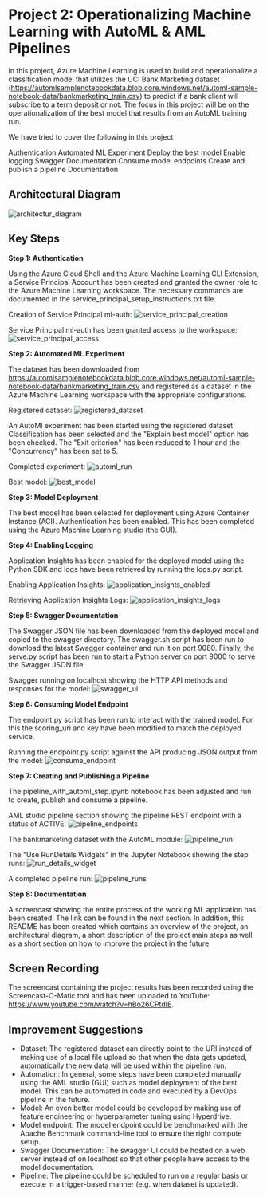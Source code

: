 # Project 2: Operationalizing Machine Learning with AutoML & AML Pipelines

In this project, Azure Machine Learning is used to build and operationalize a classification model that 
utilizes the UCI Bank Marketing dataset (https://automlsamplenotebookdata.blob.core.windows.net/automl-sample-notebook-data/bankmarketing_train.csv) to predict if a bank client will subscribe to a term deposit or not. The focus in this project will be on the operationalization of the best model that
results from an AutoML training run. 

We have tried to cover the following in this project

Authentication
Automated ML Experiment
Deploy the best model
Enable logging
Swagger Documentation
Consume model endpoints
Create and publish a pipeline
Documentation

## Architectural Diagram
![architectur_diagram](https://github.com/gaya3arul/operationalize-azure-ml-proj-2/blob/main/Exercise_starter_files/architectur-diagram.png) 

## Key Steps
**Step 1: Authentication**

Using the Azure Cloud Shell and the Azure Machine Learning CLI Extension, a Service Principal Account has been created and granted the owner role to the Azure Machine Learning workspace. The necessary commands are documented in the service_principal_setup_instructions.txt file.

Creation of Service Principal ml-auth:
![service_principal_creation](https://github.com/sebastianbirk/udacity-aml-engineer-nanodegree/blob/master/02_ml_operations/project_2_operationalizing_ml/screenshots/service_principal_creation.png)

Service Principal ml-auth has been granted access to the workspace:
![service_principal_access](https://github.com/sebastianbirk/udacity-aml-engineer-nanodegree/blob/master/02_ml_operations/project_2_operationalizing_ml/screenshots/service_principal_access.png)


**Step 2: Automated ML Experiment**

The dataset has been downloaded from https://automlsamplenotebookdata.blob.core.windows.net/automl-sample-notebook-data/bankmarketing_train.csv and registered as a dataset in the Azure Machine Learning workspace with the appropriate configurations. 

Registered dataset:
![registered_dataset](https://github.com/sebastianbirk/udacity-aml-engineer-nanodegree/blob/master/02_ml_operations/project_2_operationalizing_ml/screenshots/registered_dataset.png)

An AutoMl experiment has been started using the registered dataset. Classification has been selected and the "Explain best model" option has been checked. The "Exit criterion" has been reduced to 1 hour and the "Concurrency" has been set to 5.

Completed experiment:
![automl_run](https://github.com/sebastianbirk/udacity-aml-engineer-nanodegree/blob/master/02_ml_operations/project_2_operationalizing_ml/screenshots/automl_run.png)

Best model:
![best_model](https://github.com/sebastianbirk/udacity-aml-engineer-nanodegree/blob/master/02_ml_operations/project_2_operationalizing_ml/screenshots/best_model.png)


**Step 3: Model Deployment**

The best model has been selected for deployment using Azure Container Instance (ACI). Authentication has been enabled. This has been completed using the Azure Machine Learning studio (the GUI).


**Step 4: Enabling Logging**

Application Insights has been enabled for the deployed model using the Python SDK and logs have been retrieved by running the logs.py script.

Enabling Application Insights:
![application_insights_enabled](https://github.com/sebastianbirk/udacity-aml-engineer-nanodegree/blob/master/02_ml_operations/project_2_operationalizing_ml/screenshots/application_insights_enabled.png)

Retrieving Application Insights Logs:
![application_insights_logs](https://github.com/sebastianbirk/udacity-aml-engineer-nanodegree/blob/master/02_ml_operations/project_2_operationalizing_ml/screenshots/application_insights_logs.png)


**Step 5: Swagger Documentation**

The Swagger JSON file has been downloaded from the deployed model and copied to the swagger directory. The swagger.sh script has been run to download the latest Swagger container and run it on port 9080. Finally, the serve.py script has been run to start a Python server on port 9000 to serve the Swagger JSON file.

Swagger running on localhost showing the HTTP API methods and responses for the model:
![swagger_ui](https://github.com/sebastianbirk/udacity-aml-engineer-nanodegree/blob/master/02_ml_operations/project_2_operationalizing_ml/screenshots/swagger_ui.png)


**Step 6: Consuming Model Endpoint**

The endpoint.py script has been run to interact with the trained model. For this the scoring_uri and key have been modified to match the deployed service.

Running the endpoint.py script against the API producing JSON output from the model:
![consume_endpoint](https://github.com/sebastianbirk/udacity-aml-engineer-nanodegree/blob/master/02_ml_operations/project_2_operationalizing_ml/screenshots/consume_endpoint.png)


**Step 7: Creating and Publishing a Pipeline**

The pipeline_with_automl_step.ipynb notebook has been adjusted and run to create, publish and consume a pipeline.

AML studio pipeline section showing the pipeline REST endpoint with a status of ACTIVE:
![pipeline_endpoints](https://github.com/sebastianbirk/udacity-aml-engineer-nanodegree/blob/master/02_ml_operations/project_2_operationalizing_ml/screenshots/pipeline_endpoints.png)

The bankmarketing dataset with the AutoML module:
![pipeline_run](https://github.com/sebastianbirk/udacity-aml-engineer-nanodegree/blob/master/02_ml_operations/project_2_operationalizing_ml/screenshots/pipeline_run.png)

The "Use RunDetails Widgets" in the Jupyter Notebook showing the step runs:
![run_details_widget](https://github.com/sebastianbirk/udacity-aml-engineer-nanodegree/blob/master/02_ml_operations/project_2_operationalizing_ml/screenshots/run_details_widget.png)

A completed pipeline run:
![pipeline_runs](https://github.com/sebastianbirk/udacity-aml-engineer-nanodegree/blob/master/02_ml_operations/project_2_operationalizing_ml/screenshots/pipeline_runs.png)


**Step 8: Documentation**

A screencast showing the entire process of the working ML application has been created. The link can be found in the next section. In addition, this README has been created which contains an overview of the project, an architectural diagram, a short description of the project main steps as well as a short section on how to improve the project in the future.

## Screen Recording
The screencast containing the project results has been recorded using the Screencast-O-Matic tool and has been uploaded to YouTube: https://www.youtube.com/watch?v=hBo26CPtdIE.

## Improvement Suggestions
- Dataset: The registered dataset can directly point to the URI instead of making use of a local file upload so that when the data gets updated, automatically the new data will be used within the pipeline run.
- Automation: In general, some steps have been completed manually using the AML studio (GUI) such as model deployment of the best model. This can be automated in code and executed by a DevOps pipeline in the future.
- Model: An even better model could be developed by making use of feature engineering or hyperparameter tuning using Hyperdrive.
- Model endpoint: The model endpoint could be benchmarked with the Apache Benchmark command-line tool to ensure the right compute setup.
- Swagger Documentation: The swagger UI could be hosted on a web server instead of on localhost so that other people have access to the model documentation.
- Pipeline: The pipeline could be scheduled to run on a regular basis or execute in a trigger-based manner (e.g. when dataset is updated).

